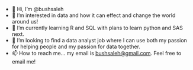 - 👋 Hi, I’m @bushsaleh
- 👀 I’m interested in data and how it can effect and change the world around us!
- 🌱 I’m currently learning R and SQL with plans to learn python and SAS next.
-  💞️ I’m looking to find a data analyst job where I can use both my passion for helping people and my passion for data together. 
- 📫 How to reach me... my email is bushsaleh@gmail.com. Feel free to email me!

<!---
bushsaleh/bushsaleh is a ✨ special ✨ repository because its `README.md` (this file) appears on your GitHub profile.
You can click the Preview link to take a look at your changes.
--->

